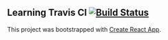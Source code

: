 ## Learning Travis CI [![Build Status](https://travis-ci.org/AmeRyuuHub/withTest.svg?branch=master)](https://travis-ci.org/AmeRyuuHub/withTest)


This project was bootstrapped with [Create React App](https://github.com/facebook/create-react-app).

